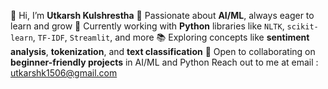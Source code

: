 👋 Hi, I’m **Utkarsh Kulshrestha**
🤖 Passionate about **AI/ML**, always eager to learn and grow
🐍 Currently working with **Python** libraries like `NLTK`, `scikit-learn`, `TF-IDF`, `Streamlit`, and more
📚 Exploring concepts like **sentiment analysis**, **tokenization**, and **text classification**
🤝 Open to collaborating on **beginner-friendly projects** in AI/ML and Python
Reach out to me at email : utkarshk1506@gmail.com

